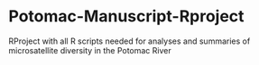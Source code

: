 # Potomac-Manuscript-Rproject
RProject with all R scripts needed for analyses and summaries of microsatellite diversity in the Potomac River
